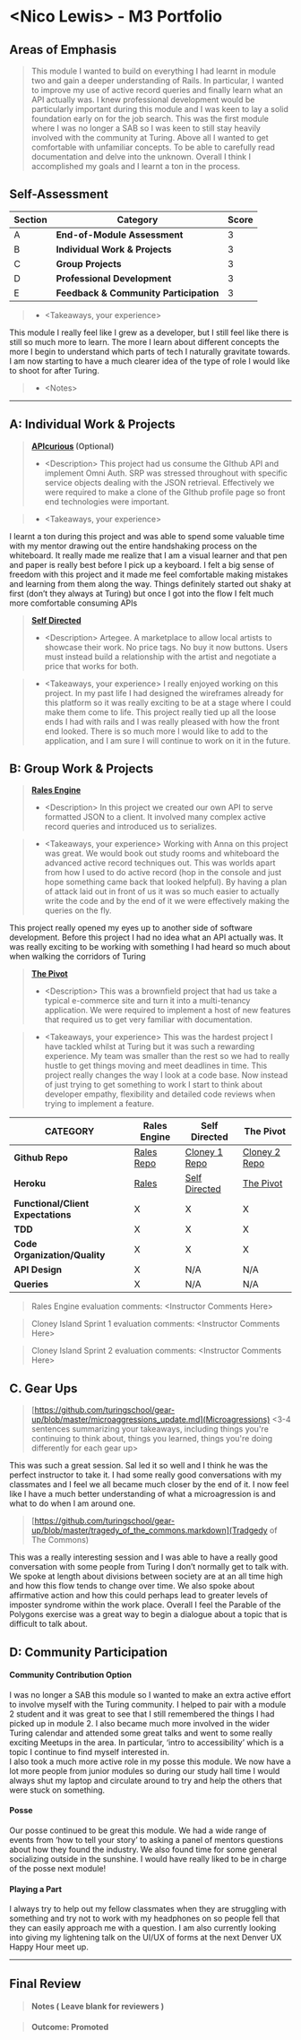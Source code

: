 # \<Nico Lewis> - M3 Portfolio

## Areas of Emphasis

> This module I wanted to build on everything I had learnt in module two and gain a deeper understanding of Rails. In particular, I wanted to improve my use of active record queries and finally learn what an API actually was. I knew professional development would be particularly important during this module and I was keen to lay a solid foundation early on for the job search. This was the first module where I was no longer a SAB so I was keen to still stay heavily involved with the community at Turing. Above all I wanted to get comfortable with unfamiliar concepts. To be able to carefully read documentation and delve into the unknown. Overall I think I accomplished my goals and I learnt a ton in the process.


## Self-Assessment

| Section | Category | Score |
| --- | ----- | --- |
| A | **End-of-Module Assessment** | 3 |
| B | **Individual Work & Projects** | 3 |
| C | **Group Projects** | 3 |
| D | **Professional Development** | 3 |
| E | **Feedback & Community Participation** | 3 |

>* \<Takeaways, your experience>

This module I really feel like I grew as a developer, but I still feel like there is still so much more to learn. The more I learn about different concepts the more I begin to understand which parts of tech I naturally gravitate towards. I am now starting to have a much clearer idea of the type of role I would like to shoot for after Turing.  

>* \<Notes>

-----------------------

## A: Individual Work & Projects

> **[APIcurious](http://backend.turing.io/module3/projects/apicurious) (Optional)**
>* \<Description>
This project had us consume the GIthub API and implement Omni Auth. SRP was stressed throughout with specific service objects dealing with the JSON retrieval. Effectively we were required to make a clone of the GIthub profile page so front end technologies were important.  

>* \<Takeaways, your experience>

I learnt a ton during this project and was able to spend some valuable time with my mentor drawing out the entire handshaking process on the whiteboard. It really made me realize that I am a visual learner and that pen and paper is really best before I pick up a keyboard. I felt a big sense of freedom with this project and it made me feel comfortable making mistakes and learning from them along the way. Things definitely started out shaky at first (don’t they always at Turing) but once I got into the flow I felt much more comfortable consuming APIs

> **[Self Directed](http://backend.turing.io/module3/projects/self_directed_project)**
>* \<Description>
Artegee. A marketplace to allow local artists to showcase their work. No price tags. No buy it now buttons. Users must instead build a relationship with the artist and negotiate a price that works for both.

>* \<Takeaways, your experience>
I really enjoyed working on this project. In my past life I had designed the wireframes already for this platform so it was really exciting to be at a stage where I could make them come to life. This project really tied up all the loose ends I had with rails and I was really pleased with how the front end looked. There is so much more I would like to add to the application, and I am sure I will continue to work on it in the future.


## B: Group Work & Projects

> **[Rales Engine](http://backend.turing.io/module3/projects/rails_engine)**
>* \<Description>
In this project we created our own API to serve formatted JSON to a client. It involved many complex active record queries and introduced us to serializes.

>* \<Takeaways, your experience>
Working with Anna on this project was great. We would book out study rooms and whiteboard the advanced active record techniques out. This was worlds apart from how I used to do active record (hop in the console and just hope something came back that looked helpful). By having a plan of attack laid out in front of us it was so much easier to actually write the code and by the end of it we were effectively making the queries on the fly.

This project really opened my eyes up to another side of software development. Before this project I had no idea what an API actually was. It was really exciting to be working with something I had heard so much about when walking the corridors of Turing

> **[The Pivot](http://backend.turing.io/module3/projects/the_pivot)**
>* \<Description>
This was a brownfield project that had us take a typical e-commerce site and turn it into a multi-tenancy application. We were required to implement a host of new features that required us to get very familiar with documentation.

>* \<Takeaways, your experience>
This was the hardest project I have tackled whilst at Turing but it was such a rewarding experience. My team was smaller than the rest so we had to really hustle to get things moving and meet deadlines in time. This project really changes the way I look at a code base. Now instead of just trying to get something to work I start to think about developer empathy, flexibility and detailed code reviews when trying to implement a feature.


| CATEGORY | Rales Engine | Self Directed | The Pivot |
| --- | --- | --- | --- |
| **Github Repo** | [Rales Repo](https://github.com/nico24687/rales_engine) | [Cloney 1 Repo](https://github.com/nico24687/api-curious) | [Cloney 2 Repo](https://github.com/nico24687/artegee) |
| **Heroku** | [Rales](https://) | [Self Directed](https://nameless-lowlands-77073.herokuapp.com/) | [The Pivot](https://vast-dawn-23202.herokuapp.com/) |
| **Functional/Client Expectations** | X | X | X |
| **TDD** | X | X | X |
| **Code Organization/Quality** | X | X | X |
| **API Design** | X | N/A | N/A |
| **Queries** | X | N/A | N/A |

> Rales Engine evaluation comments:
\<Instructor Comments Here>

> Cloney Island Sprint 1 evaluation comments:
\<Instructor Comments Here>

> Cloney Island Sprint 2 evaluation comments:
\<Instructor Comments Here>

## C. **Gear Ups**

> [https://github.com/turingschool/gear-up/blob/master/microaggressions_update.md](Microagressions)
\<3-4 sentences summarizing your takeaways, including things you're continuing to think about, things you learned, things you're doing differently for each gear up>

This was such a great session. Sal led it so well and I think he was the perfect instructor to take it. I had some really good conversations with my classmates and I feel we all became much closer by the end of it. I now feel like I have a much better understanding of what a microagression is and what to do when I am around one.

> [https://github.com/turingschool/gear-up/blob/master/tragedy_of_the_commons.markdown](Tradgedy of The Commons)

This was a really interesting session and I was able to have a really good conversation with some people from Turing I don’t normally get to talk with. We spoke at length about divisions between society are at an all time high and how this flow tends to change over time. We also spoke about affirmative action and how this could perhaps lead to greater levels of imposter syndrome within the work place. Overall I feel the Parable of the Polygons exercise was a great way to begin a dialogue about a topic that is difficult to talk about.



## D: Community Participation

#### **Community Contribution Option**

I was no longer a SAB this module so I wanted to make an extra active effort to involve myself with the Turing community. I helped to pair with a module 2 student and it was great to see that I still remembered the things I had picked up in module 2. I also became much more involved in the wider Turing calendar and attended some great talks and went to some really exciting Meetups in the area. In particular, ‘intro to accessibility’ which is a topic I continue to find myself interested in.  
I also took a much more active role in my posse this module. We now have a lot more people from junior modules so during our study hall time I would always shut my laptop and circulate around to try and help the others that were stuck on something.


#### **Posse**

Our posse continued to be great this module. We had a wide range of events from ‘how to tell your story’ to asking a panel of mentors questions about how they found the industry. We also found time for some general socializing outside in the sunshine. I would have really liked to be in charge of the posse next module!


#### **Playing a Part**

I always try to help out my fellow classmates when they are struggling with something and try not to work with my headphones on so people fell that they can easily approach me with a question. I am also currently looking into giving my lightening talk on the UI/UX of forms at the next Denver UX Happy Hour meet up.


------------------

## Final Review

> #### Notes ( Leave blank for reviewers )

> #### Outcome: Promoted
